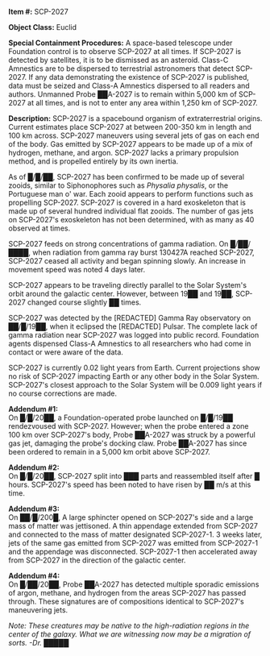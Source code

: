 **Item #:** SCP-2027

**Object Class:** Euclid

**Special Containment Procedures:** A space-based telescope under Foundation control is to observe SCP-2027 at all times. If SCP-2027 is detected by satellites, it is to be dismissed as an asteroid. Class-C Amnestics are to be dispersed to terrestrial astronomers that detect SCP-2027. If any data demonstrating the existence of SCP-2027 is published, data must be seized and Class-A Amnestics dispersed to all readers and authors. Unmanned Probe ██A-2027 is to remain within 5,000 km of SCP-2027 at all times, and is not to enter any area within 1,250 km of SCP-2027.

**Description:** SCP-2027 is a spacebound organism of extraterrestrial origins. Current estimates place SCP-2027 at between 200-350 km in length and 100 km across. SCP-2027 maneuvers using several jets of gas on each end of the body. Gas emitted by SCP-2027 appears to be made up of a mix of hydrogen, methane, and argon. SCP-2027 lacks a primary propulsion method, and is propelled entirely by its own inertia.

As of █/█/██, SCP-2027 has been confirmed to be made up of several zooids, similar to Siphonophores such as _Physalia physalis_, or the Portuguese man o' war. Each zooid appears to perform functions such as propelling SCP-2027. SCP-2027 is covered in a hard exoskeleton that is made up of several hundred individual flat zooids. The number of gas jets on SCP-2027's exoskeleton has not been determined, with as many as 40 observed at times.

SCP-2027 feeds on strong concentrations of gamma radiation. On █/██/████, when radiation from gamma ray burst 130427A reached SCP-2027, SCP-2027 ceased all activity and began spinning slowly. An increase in movement speed was noted 4 days later.

SCP-2027 appears to be traveling directly parallel to the Solar System's orbit around the galactic center. However, between 19██ and 19██, SCP-2027 changed course slightly ██ times.

SCP-2027 was detected by the \[REDACTED\] Gamma Ray observatory on ██/█/19██, when it eclipsed the \[REDACTED\] Pulsar. The complete lack of gamma radiation near SCP-2027 was logged into public record. Foundation agents dispensed Class-A Amnestics to all researchers who had come in contact or were aware of the data.

SCP-2027 is currently 0.02 light years from Earth. Current projections show no risk of SCP-2027 impacting Earth or any other body in the Solar System. SCP-2027's closest approach to the Solar System will be 0.009 light years if no course corrections are made.

**Addendum #1:**  
On █/█/20██, a Foundation-operated probe launched on █/█/19██ rendezvoused with SCP-2027. However; when the probe entered a zone 100 km over SCP-2027's body, Probe ██A-2027 was struck by a powerful gas jet, damaging the probe's docking claw. Probe ██A-2027 has since been ordered to remain in a 5,000 km orbit above SCP-2027.

**Addendum #2:**  
On █/█/20██, SCP-2027 split into ███ parts and reassembled itself after █ hours. SCP-2027's speed has been noted to have risen by ██ m/s at this time.

**Addendum #3:**  
On ██/█/200█, A large sphincter opened on SCP-2027's side and a large mass of matter was jettisoned. A thin appendage extended from SCP-2027 and connected to the mass of matter designated SCP-2027-1. 3 weeks later, jets of the same gas emitted from SCP-2027 was emitted from SCP-2027-1 and the appendage was disconnected. SCP-2027-1 then accelerated away from SCP-2027 in the direction of the galactic center.

**Addendum #4:**  
On █/██/20██, Probe ██A-2027 has detected multiple sporadic emissions of argon, methane, and hydrogen from the areas SCP-2027 has passed through. These signatures are of compositions identical to SCP-2027's maneuvering jets.

_Note: These creatures may be native to the high-radiation regions in the center of the galaxy. What we are witnessing now may be a migration of sorts. -Dr. █████_